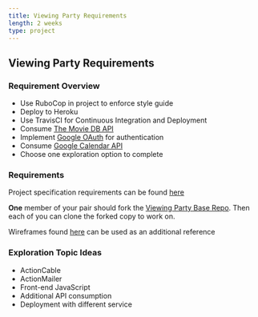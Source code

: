 ```yaml
---
title: Viewing Party Requirements
length: 2 weeks
type: project
---
```



## Viewing Party Requirements

### Requirement Overview
- Use RuboCop in project to enforce style guide
- Deploy to Heroku
- Use TravisCI for Continuous Integration and Deployment
- Consume [The Movie DB API](https://developers.themoviedb.org/3/getting-started/introduction)
- Implement [Google OAuth](https://developers.google.com/identity/protocols/oauth2) for authentication
- Consume [Google Calendar API](https://developers.google.com/calendar)
- Choose one exploration option to complete


### Requirements
Project specification requirements can be found [here](https://github.com/turingschool-examples/viewing_party/projects/1)

__One__ member of your pair should fork the [Viewing Party Base Repo](https://github.com/turingschool-examples/viewing_party). Then each of you can clone the forked copy to work on. 

Wireframes found [here](./wireframes) can be used as an additional reference


### Exploration Topic Ideas
- ActionCable
- ActionMailer
- Front-end JavaScript
- Additional API consumption
- Deployment with different service
